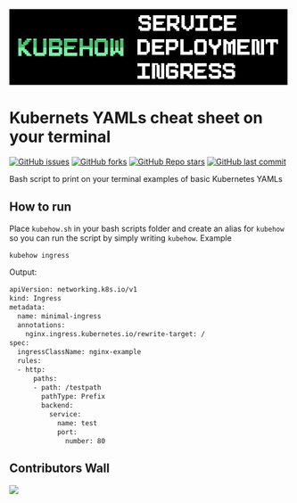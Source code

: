 <img src="https://raw.githubusercontent.com/flc995/kubehow/main/media/kubehow-logo.png" alt="Kubehow" />

# Kubernets YAMLs cheat sheet on your terminal
[![GitHub issues](https://img.shields.io/github/issues/flc995/kubehow)](https://github.com/flc995/kubehow/issues)
[![GitHub forks](https://img.shields.io/github/forks/flc995/kubehow)](https://github.com/flc995/kubehow/network)
[![GitHub Repo stars](https://img.shields.io/github/stars/flc995/kubehow)](https://github.com/flc995/kubehow/stargazers)
[![GitHub last commit](https://img.shields.io/github/last-commit/flc995/kubehow)](https://github.com/flc995/kubehow/commits/main)

Bash script to print on your terminal examples of basic Kubernetes YAMLs

## How to run
Place `kubehow.sh` in your bash scripts folder and create an alias for `kubehow` so you can run the script by simply writing `kubehow`.
Example
```
kubehow ingress
```
Output:
```
apiVersion: networking.k8s.io/v1
kind: Ingress
metadata:
  name: minimal-ingress
  annotations:
    nginx.ingress.kubernetes.io/rewrite-target: /
spec:
  ingressClassName: nginx-example
  rules:
  - http:
      paths:
      - path: /testpath
        pathType: Prefix
        backend:
          service:
            name: test
            port:
              number: 80
```

## Contributors Wall
<a href="https://github.com/flc995/kubehow/graphs/contributors">
  <img src="https://contrib.rocks/image?repo=flc995/kubehow" />
</a>